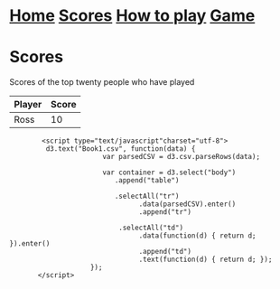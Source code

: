 <h1> <a href="https://hydra19.github.io/Hydra19.github.io/README.html">Home</a> <a href="https://hydra19.github.io/Hydra19.github.io/Scores.html">Scores</a> <a href="https://hydra19.github.io/Hydra19.github.io/howToPlay.html">How to play</a> <a href="https://hydra19.github.io/Hydra19.github.io/Game.html">Game</a> </h1>

<h1> Scores </h1>

Scores of the top twenty people who have played

|Player|Score|
|------|-----|
|Ross  | 10  |

<body>
        <!-- <script src="http://d3js.org/d3.v3.min.js"></script> -->
        <script src="d3.min.js?v=3.2.8"></script>

            <script type="text/javascript"charset="utf-8">
             d3.text("Book1.csv", function(data) {
                           var parsedCSV = d3.csv.parseRows(data);

                           var container = d3.select("body")
                              .append("table")

                              .selectAll("tr")
                                    .data(parsedCSV).enter()
                                    .append("tr")
            
                               .selectAll("td")
                                    .data(function(d) { return d; }).enter()
                                    .append("td")
                                    .text(function(d) { return d; });
                        });
           </script>
</body>
